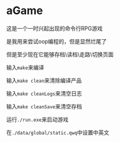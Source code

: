 # aGame

这是一个一时兴起出现的命令行RPG游戏

是我用来尝试oop编程的，但是显然烂尾了

但是至少现在它能够存档\读档\走路\切换页面

输入`make`来编译

输入`make clean`来清除编译产品

输入`make cleanLogs`来清空日志

输入`make cleanSave`来清空存档

运行`./run.exe`来启动游戏

在`./data/global/static.qwq`中设置中英文